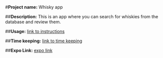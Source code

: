 #**Project name:** Whisky app

##**Description:** This is an app where you can search for whiskies from the database and review them. 

##**Usage:**
[link to instructions](https://github.com/Joel6677/fullstack-ht/blob/main/documentation/instructions.md)


##**Time keeping:**
[link to time keeping](https://github.com/Joel6677/fullstack-ht/blob/main/documentation/tuntikirjanpito.md)


##**Expo Link:**
[expo link](https://exp.host/@joel6677/react-native-model-solutions)
